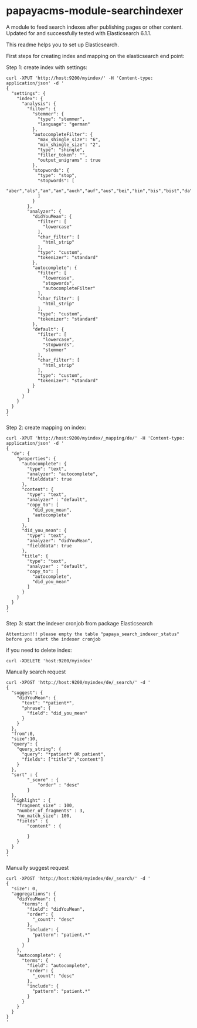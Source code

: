 # papayacms-module-searchindexer
A module to feed search indexes after publishing pages or other content. Updated for and successfully tested with Elasticsearch 6.1.1.

This readme helps you to set up Elasticsearch.


First steps for creating index and mapping on the elasticsearch end point:


Step 1: create index with settings:

    curl -XPUT 'http://host:9200/myindex/' -H 'Content-type: application/json' -d '
    {
      "settings": {
        "index": {
          "analysis": {
            "filter": {
              "stemmer": {
                "type": "stemmer",
                "language": "german"
              },
              "autocompleteFilter": {
                "max_shingle_size": "6",
                "min_shingle_size": "2",
                "type": "shingle",
                "filler_token": "",
                "output_unigrams" : true
              },
              "stopwords": {
                "type": "stop",
                "stopwords": [
                  "aber","als","am","an","auch","auf","aus","bei","bin","bis","bist","da","dadurch","daher","darum","das","daß","dass","dein","deine","dem","den","der","des","dessen","deshalb","die","dies","dieser","dieses","doch","dort","du","durch","ein","eine","einem","einen","einer","eines","er","es","euer","eure","für","hatte","hatten","hattest","hattet","hier","hinter","ich","ihr","ihre","im","in","ist","ja","jede","jedem","jeden","jeder","jedes","jener","jenes","jetzt","kann","kannst","können","könnt","machen","mein","meine","mit","muß","mußt","musst","müssen","müßt","nach","nachdem","nein","nicht","nun","oder","seid","sein","seine","sich","sie","sind","soll","sollen","sollst","sollt","sonst","soweit","sowie","und","unser","unsere","unter","vom","von","vor","wann","warum","was","weiter","weitere","wenn","wer","werde","werden","werdet","weshalb","wie","wieder","wieso","wir","wird","wirst","wo","woher","wohin","zu","zum","zur","über"
                ]
              }
            },
            "analyzer": {
              "didYouMean": {
                "filter": [
                  "lowercase"
                ],
                "char_filter": [
                  "html_strip"
                ],
                "type": "custom",
                "tokenizer": "standard"
              },
              "autocomplete": {
                "filter": [
                  "lowercase",
                  "stopwords",
                  "autocompleteFilter"
                ],
                "char_filter": [
                  "html_strip"
                ],
                "type": "custom",
                "tokenizer": "standard"
              },
              "default": {
                "filter": [
                  "lowercase",
                  "stopwords",
                  "stemmer"
                ],
                "char_filter": [
                  "html_strip"
                ],
                "type": "custom",
                "tokenizer": "standard"
              }
            }
          }
        }
      }
    }
    '

Step 2: create mapping on index:
    
    curl -XPUT 'http://host:9200/myindex/_mapping/de/' -H 'Content-type: application/json' -d '
    {
      "de": {
        "properties": {
          "autocomplete": {
            "type": "text",
            "analyzer": "autocomplete",
            "fielddata": true
          },
          "content": {
            "type": "text",
            "analyzer" : "default",
            "copy_to": [
              "did_you_mean",
              "autocomplete"
            ]
          },
          "did_you_mean": {
            "type": "text",
            "analyzer": "didYouMean",
            "fielddata": true
          },
          "title": {
            "type": "text",
            "analyzer" : "default",
            "copy_to": [
              "autocomplete",
              "did_you_mean"
            ]
          }
        }
      }
    }
    '
    
Step 3: start the indexer cronjob from package Elasticsearch
    
    Attention!!! please empty the table "papaya_search_indexer_status" before you start the indexer cronjob
    
if you need to delete index:
    
    curl -XDELETE 'host:9200/myindex'
    
    
Manually search request
    
    curl -XPOST 'http://host:9200/myindex/de/_search/' -d '
    {
      "suggest": {
        "didYouMean": {
          "text": "*patient*",
          "phrase": {
            "field": "did_you_mean"
          }
        }
      },
      "from":0,
      "size":10,
      "query": {
        "query_string": {
          "query": "*patient* OR patient",
          "fields": ["title^2","content"]
        }
      },
      "sort" : {
            "_score" : {
                "order" : "desc"
            }
      },
      "highlight" : {
        "fragment_size" : 100,
        "number_of_fragments" : 3,
        "no_match_size": 100,
        "fields" : {
            "content" : {
    
            }
        }
      }
    }
    '
    
Manually suggest request
    
    curl -XPOST 'http://host:9200/myindex/de/_search/' -d '
    {
      "size": 0,
      "aggregations": {
        "didYouMean": {
          "terms": {
            "field": "didYouMean",
            "order": {
              "_count": "desc"
            },
            "include": {
              "pattern": "patient.*"
            }
          }
        },
        "autocomplete": {
          "terms": {
            "field": "autocomplete",
            "order": {
              "_count": "desc"
            },
            "include": {
              "pattern": "patient.*"
            }
          }
        }
      }
    }
    '
